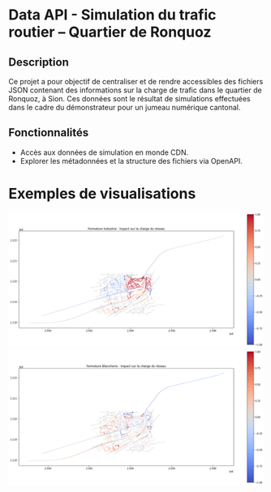 # Data API - Simulation du trafic routier – Quartier de Ronquoz

## Description

Ce projet a pour objectif de centraliser et de rendre accessibles des fichiers JSON contenant des informations sur la charge
de trafic dans le quartier de Ronquoz, à Sion. Ces données sont le résultat de simulations effectuées dans le cadre du démonstrateur pour un jumeau numérique cantonal.

## Fonctionnalités
- Accès aux données de simulation en monde CDN.
- Explorer les métadonnées et la structure des fichiers via OpenAPI.

# Exemples de visualisations

![Industrie](fermeture_industrie.png)  
![Blancherie](fermeture_blancherie.png)

